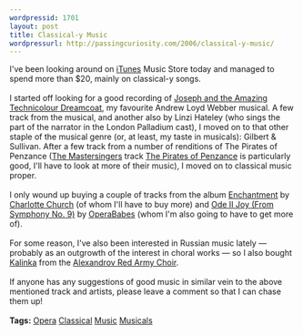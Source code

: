 ```yaml
--- 
wordpressid: 1701
layout: post
title: Classical-y Music
wordpressurl: http://passingcuriosity.com/2006/classical-y-music/
---
```

I've been looking around on <a href="http://www.apple.com/itunes/">iTunes</a> Music Store today and managed to spend more than $20, mainly on classical-y songs.<br /><br />I started off looking for a good recording of <a class="title" href="http://phobos.apple.com/WebObjects/MZStore.woa/wa/viewAlbum?id=83866283&s=143460">Joseph and the Amazing Technicolour Dreamcoat</a>, my favourite Andrew Loyd Webber musical. A few track from the musical, and another also by <span class="author">Linzi Hateley</span> (who sings the part of the narrator in the <span class="author">London Palladium</span> cast), I moved on to that other staple of the musical genre (or, at least, my taste in musicals): Gilbert & Sullivan. After a few track from a number of renditions of <span class="title">The Pirates of Penzance</span> (<a class="author" href="http://phobos.apple.com/WebObjects/MZStore.woa/wa/viewArtist?id=61645243">The Mastersingers</a> track <a class="title" href="http://phobos.apple.com/WebObjects/MZStore.woa/wa/viewAlbum?playlistId=61647909&s=143460&i=61647293">The Pirates of Penzance</a> is particularly good, I'll have to look at more of their music), I moved on to classical music proper.<br /><br />I only wound up buying a couple of tracks from the album <a href="http://phobos.apple.com/WebObjects/MZStore.woa/wa/viewAlbum?id=54419680&s=143460">Enchantment</a> by <a class="author" href="http://phobos.apple.com/WebObjects/MZStore.woa/wa/viewArtist?id=571040">Charlotte Church</a> (of whom I'll have to buy more) and <a class="title" href="http://phobos.apple.com/WebObjects/MZStore.woa/wa/viewAlbum?playlistId=55316539&s=143460&i=59326867">Ode II Joy (From Symphony No. 9)</a> by <a class="author" href="http://phobos.apple.com/WebObjects/MZStore.woa/wa/viewArtist?id=1321632">OperaBabes</a> (whom I'm also going to have to get more of).<br /><br />For some reason, I've also been interested in Russian music lately &mdash; probably as an outgrowth of the interest in choral works &mdash; so I also bought <a class="title" href="http://phobos.apple.com/WebObjects/MZStore.woa/wa/viewAlbum?playlistId=78601787&s=143460&i=78601121">Kalinka</a> from the <a class="author" href="http://phobos.apple.com/WebObjects/MZStore.woa/wa/viewArtist?id=73040033">Alexandrov Red Army Choir</a>.<br /><br />If anyone has any suggestions of good music in similar vein to the above mentioned track and artists, please leave a comment so that I can chase them up!<br /><br /><span class="tags"><strong>Tags:</strong> <a href="http://del.icio.us/thsutton/opera">Opera</a> <a href="http://del.icio.us/thsutton/classical">Classical</a> <a href="http://del.icio.us/thsutton/music">Music</a> <a href="http://del.icio.us/thsutton/musicals">Musicals</a></span>
